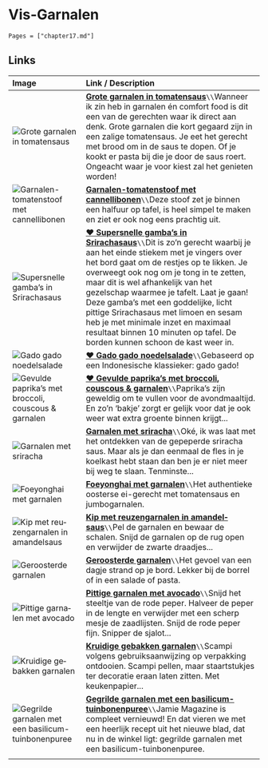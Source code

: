 # Vis-Garnalen

```@contents
Pages = ["chapter17.md"]
```

## Links

| Image| Link / Description |
| :--- | :--- |
| ![Grote garnalen in tomatensaus](https://www.francescakookt.nl/wp-content/uploads/2022/05/grote-garnalen-in-tomatensaus-4.jpg) | **[Grote garnalen in tomatensaus](https://www.francescakookt.nl/grote-garnalen-tomatensaus/)**``\\``Wanneer ik zin heb in garnalen én comfort food is dit een van de gerechten waar ik direct aan denk. Grote garnalen die kort gegaard zijn in een zalige tomatensaus. Je eet het gerecht met brood om in de saus te dopen. Of je kookt er pasta bij die je door de saus roert. Ongeacht waar je voor kiest zal het genieten worden! |
| ![Garnalen-tomatenstoof met cannellibonen](https://static.ah.nl/static/recepten/img_RAM_PRD157978_890x594_JPG.jpg) | **[Garnalen-tomatenstoof met cannellibonen](https://www.ah.nl/allerhande/recept/R-R1196161/garnalen-tomatenstoof-met-cannellibonen-advertorial)**``\\``Deze stoof zet je binnen een halfuur op tafel, is heel simpel te maken en ziet er ook nog eens prachtig uit. |
| ![Supersnelle gamba’s in Srirachasaus](https://img.culy.nl/images/XHGpm99Pl8k-krQW8CH4E3Hzsbo=/860x303/smart/filters:quality(80):format(jpeg):background_color(fff)/https%3A%2F%2Fwww.culy.nl%2Fwp-content%2Fuploads%2F2021%2F07%2FSAM6527.jpg) | **[♥ Supersnelle gamba’s in Srirachasaus](https://www.culy.nl/recepten/gambas-in-srirachasaus/)**``\\``Dit is zo’n gerecht waarbij je aan het einde stiekem met je vingers over het bord gaat om de restjes op te likken. Je overweegt ook nog om je tong in te zetten, maar dit is wel afhankelijk van het gezelschap waarmee je tafelt. Laat je gaan! Deze gamba’s met een goddelijke, licht pittige Srirachasaus met limoen en sesam heb je met minimale inzet en maximaal resultaat binnen 10 minuten op tafel. De borden kunnen schoon de kast weer in. |
| ![Gado gado noedelsalade](https://static.ah.nl/static/recepten/img_RAM_PRD123102_445x297_JPG.jpg) | **[♥ Gado gado noedelsalade](https://www.ah.nl/allerhande/recept/R-R1192867/gado-gado-noedelsalade)**``\\``Gebaseerd op een Indonesische klassieker: gado gado! |
| ![Gevulde paprika’s met broccoli, couscous & garnalen](https://www.francescakookt.nl/wp-content/uploads/2022/05/Gevulde-paprika-met-broccoli-couscous-en-garnalen_1.jpg) | **[♥ Gevulde paprika’s met broccoli, couscous & garnalen](https://www.francescakookt.nl/gevulde-paprika-s-broccoli-couscous-en-garnalen/)**``\\``Paprika’s zijn geweldig om te vullen voor de avondmaaltijd. En zo’n ‘bakje’ zorgt er gelijk voor dat je ook weer wat extra groente binnen krijgt... |
| ![Garnalen met sriracha](https://www.francescakookt.nl/wp-content/uploads/garnalen-in-sriracha-1.jpg) | **[Garnalen met sriracha](https://www.francescakookt.nl/garnalen-met-sriracha/)**``\\``Oké, ik was laat met het ontdekken van de gepeperde sriracha saus. Maar als je dan eenmaal de fles in je koelkast hebt staan dan ben je er niet meer bij weg te slaan. Tenminste... |
| ![Foe­yong­hai met gar­na­len](https://static.ah.nl/static/recepten/img_007115_445x297_JPG.jpg) | **[Foe­yong­hai met gar­na­len](https://www.ah.nl/allerhande/recept/R-R697334/foeyonghai-met-garnalen)**``\\``Het authentieke oosterse ei-gerecht met tomatensaus en jumbogarnalen. |
| ![Kip met reu­zen­gar­na­len in aman­del­saus](https://static.ah.nl/static/recepten/img_011264_445x297_JPG.jpg) | **[Kip met reu­zen­gar­na­len in aman­del­saus](https://www.ah.nl/allerhande/recept/R-R669372/kip-met-reuzengarnalen-in-amandelsaus)**``\\``Pel de garnalen en bewaar de schalen. Snijd de garnalen op de rug open en verwijder de zwarte draadjes... |
| ![Ge­roos­ter­de gar­na­len](https://static.ah.nl/static/recepten/img_080633_445x297_JPG.jpg) | **[Ge­roos­ter­de gar­na­len](https://www.ah.nl/allerhande/recept/R-R839632/geroosterde-garnalen)**``\\``Het gevoel van een dagje strand op je bord. Lekker bij de borrel of in een salade of pasta. |
| ![Pit­ti­ge gar­na­len met avo­ca­do](https://static.ah.nl/static/recepten/img_007126_445x297_JPG.jpg) | **[Pit­ti­ge gar­na­len met avo­ca­do](https://www.ah.nl/allerhande/recept/R-R704306/pittige-garnalen-met-avocado)**``\\``Snijd het steeltje van de rode peper. Halveer de peper in de lengte en verwijder met een scherp mesje de zaadlijsten. Snijd de rode peper fijn. Snipper de sjalot... |
| ![Krui­di­ge ge­bak­ken gar­na­len](https://static.ah.nl/static/recepten/img_010180_445x297_JPG.jpg) | **[Krui­di­ge ge­bak­ken gar­na­len](https://www.ah.nl/allerhande/recept/R-R624704/kruidige-gebakken-garnalen)**``\\``Scampi volgens gebruiksaanwijzing op verpakking ontdooien. Scampi pellen, maar staartstukjes ter decoratie eraan laten zitten. Met keukenpapier... |
| ![Gegrilde garnalen met een basilicum-tuinbonenpuree](https://img.culy.nl/images/9-l3iERfZVv473vicTRAtUD5jMI=/768x271/smart/filters:format(jpeg):quality(80)/https%3A%2F%2Fwww.culy.nl%2Fwp-content%2Fuploads%2F2017%2F07%2FGegrilde-garnalen-met-een-basilicum-tuinbonenpuree.jpg) | **[Gegrilde garnalen met een basilicum-tuinbonenpuree](https://www.culy.nl/recepten/gegrilde-garnalen-met-een-basilicum-tuinbonenpuree/)**``\\``Jamie Magazine is compleet vernieuwd! En dat vieren we met een heerlijk recept uit het nieuwe blad, dat nu in de winkel ligt: gegrilde garnalen met een basilicum-tuinbonenpuree. |
||